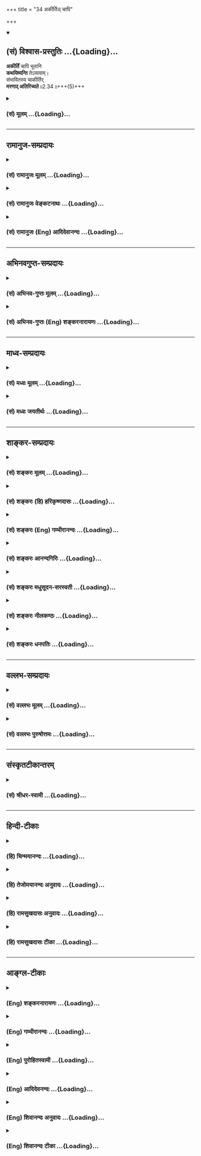 +++
title = "34 अकीर्तिञ् चापि"

+++
<div class="js_include" newlevelforh1="2" title="(सं) विश्वास-प्रस्तुतिः" unfilled url="/purANam_vaiShNavam/mahAbhAratam/06-bhIShma-parva/03-bhagavad-gItA-parva/saMskRtam/vishvAsa-prastutiH/02_sAnkhya-yogaH_sarva-/34_akIrti~n_chApi.md">
<details open><summary><h2>(सं) विश्वास-प्रस्तुतिः ...{Loading}...</h2></summary>

**अकीर्तिं** चापि भूतानि  
**कथयिष्यन्ति** तेऽव्ययाम्।  
संभावितस्य चाकीर्तिर्  
**मरणाद् अतिरिच्यते**॥2.34॥+++(5)+++
</details>
</div>
<div class="js_include collapsed" newlevelforh1="3" title="(सं) मूलम्" unfilled url="/purANam_vaiShNavam/mahAbhAratam/06-bhIShma-parva/03-bhagavad-gItA-parva/saMskRtam/mUlam/02_sAnkhya-yogaH_sarva-/34_akIrti~n_chApi.md">
<details><summary><h3>(सं) मूलम् ...{Loading}...</h3></summary>

अकीर्तिं चापि भूतानि कथयिष्यन्ति तेऽव्ययाम्।  
संभावितस्य चाकीर्तिर्मरणादतिरिच्यते।।2.34।।
</details>
</div>


_________________
## रामानुज-सम्प्रदायः
<div class="js_include collapsed" newlevelforh1="3" title="(सं) रामानुजः मूलम्" unfilled url="/purANam_vaiShNavam/mahAbhAratam/06-bhIShma-parva/03-bhagavad-gItA-parva/saMskRtam/rAmAnujaH/mUlam/02_sAnkhya-yogaH_sarva-/34_akIrti~n_chApi.md">
<details><summary><h3>(सं) रामानुजः मूलम् ...{Loading}...</h3></summary>

।।2.34।। न केवलं निरतिशयसुखकीर्तिहानिमात्रं पार्थो युद्धे प्रारब्धे
पलायित इति अव्ययां सर्व देशकालव्यापिनीम् **अकीर्तिं च** समर्थानि
असमर्थानि सर्वाणि **भूतानि कथयिष्यन्ति** ततः किमिति चेत्
शौर्यवीर्यपराक्रमादिभिः सर्व**संभावितस्य** तद्विपर्ययजा हि **अकीर्तिः
मरणाद् अतिरिच्यते।** एवंविधाया अकीर्तेः मरणम् एव तव श्रेयः इत्यर्थः।  
बन्धुस्नेहात् कारुण्याच्च युद्धात् निवृत्तस्य शूरस्य मम अकीर्तिः कथम्
आगामिष्यति इति अत्राह  

</details>
</div>
<div class="js_include collapsed" newlevelforh1="3" title="(सं) रामानुजः वेङ्कटनाथः" unfilled url="/purANam_vaiShNavam/mahAbhAratam/06-bhIShma-parva/03-bhagavad-gItA-parva/saMskRtam/rAmAnujaH/venkaTanAthaH/02_sAnkhya-yogaH_sarva-/34_akIrti~n_chApi.md">
<details><summary><h3>(सं) रामानुजः वेङ्कटनाथः ...{Loading}...</h3></summary>

  
  
।।2.34।। एवं दृष्टादृष्टरूपफलहानिरदृष्टप्रत्यवायश्चोक्तः अथ
दृष्टप्रत्यवायमाह अकीर्तिं चेति। अकीर्तिरिह दुष्कीर्तिः। न ते केवलम्
इत्यादावपि पारलौकिकनिरतिशयपापमात्रमित्यनुसन्धेयम्। प्रारब्धे पलायित इति
कान्दिशीकतया प्रथमव्यापारमप्यकृत्वेति भावः।
अव्ययशब्देनाविनाशित्वाभिधानात् सर्वकालव्यापित्वमुच्यताम्
सर्वदेशव्यापित्वं तु कथमुच्यते इत्थं यद्यकीर्तिः सर्वदेशव्यापिनी न
स्यात् सर्वकालव्यापिन्यपि न स्यात् कालक्रमेण
सङ्कोचाद्विच्छेदोपपत्तेरिति। यद्वा देशतः कालतश्चान्यूनत्वमेवात्र
अव्ययत्वं विवक्षितम्। भूतान्यपीतिअपिशब्दान्वयः। चापीत्यनतिरिक्तार्थत्वे
निष्प्रयोजनत्वन्ततो भूतानि इति सामान्यनिर्देशात्।
अपिशब्दान्वयबलाच्चोक्तंसमर्थान्यसमर्थान्यपीत्यादि।
अकीर्तेरिष्टत्वमाशङ्क्योत्तरार्धमुच्यत इत्याह ततः किमिति।
चश्शङ्कानिराकरणार्थः। अर्जुनस्य सम्भावितत्वहेतूनाह
शौर्येति। सर्वसम्भावितस्येति। पूर्वनिर्दिष्टैः समर्थैरसमर्थैश्च भूतैः
सम्भावितस्येत्यर्थः। ननु मरणादतिरेकः किं हेयतया उपादेयतया वा न
प्रथमःजीवन् भद्राणि पश्यति म.भा.आत्मार्थे पृथिवीं त्यजेत् इत्यादिवचनात्।
न द्वितीयः प्रकरणविरोधादित्यत्राह एवंविधाया इति। जीवन् भद्राणि इत्यादिकं
तु क्षत्ति्रयापुत्रस्य तेऽद्य नोपादेयम्। न चेयमकीर्तिर्लघीयसी येन
मरणाच्छ्रेयसी स्यात्। किन्त्वेवंविधा सर्वकालदेशव्यापिनी इयं च नरकायापि
स्यात् तथैव स्मृत्यादिसिद्धत्वात्। तथा चोत्तरस्मिन् रामायणे
वि.7।45।12।13 रघुनाथवाक्यम् अकीर्तिर्यस्य गीयेत लोके भूतस्य कस्यचित्।
पतत्येवाधमान् लोकान्यावच्छब्दः स कीर्त्यते इति। युद्धे मरणं तु तत एव
स्वर्गाय स्यादिति भावः।  
  
  
  

</details>
</div>
<div class="js_include collapsed" newlevelforh1="3" title="(सं) रामानुजः (Eng) आदिदेवानन्दः" unfilled url="/purANam_vaiShNavam/mahAbhAratam/06-bhIShma-parva/03-bhagavad-gItA-parva/saMskRtam/rAmAnujaH/english/AdidevAnandaH/02_sAnkhya-yogaH_sarva-/34_akIrti~n_chApi.md">
<details><summary><h3>(सं) रामानुजः (Eng) आदिदेवानन्दः ...{Loading}...</h3></summary>

2.34 You will then incur not merely the loss of all happiness and honour
but will be the object of disrespect by all people, the alifies and even
the unalified, for all time. They will ridicule you saying, 'When the
battle began, Arjuna ran away.' It it be asked, 'What if it be so;", the
reply is: 'To one who is honoured by all for courage, prowess, valour,
etc., this kind of dishonour arising from the reverse of these
attributes, is worse than death; The meaning is that itself would be
better for you than this kind of dishonour. If it is said, 'How could
dishonour accrue to me, who am a hero, but have withdrawn from the
battle only out of love and compassion for my relatives;' the reply is
as follows:

</details>
</div>


_________________
## अभिनवगुप्त-सम्प्रदायः
<div class="js_include collapsed" newlevelforh1="3" title="(सं) अभिनव-गुप्तः मूलम्" unfilled url="/purANam_vaiShNavam/mahAbhAratam/06-bhIShma-parva/03-bhagavad-gItA-parva/saMskRtam/abhinava-guptaH/mUlam/02_sAnkhya-yogaH_sarva-/34_akIrti~n_chApi.md">
<details><summary><h3>(सं) अभिनव-गुप्तः मूलम् ...{Loading}...</h3></summary>

।।2.34 2.38।। यद्भयाच्च भवान् युद्धात् निवर्तते +++(K निवर्तेत)+++ तदेव
शतशाखमुपनिपतिष्यति भवत इत्याह  
अथ चेत्यादि। श्लोकपञ्चकमिदम् अभ्युपगम्यवादरूपमुच्यते +++(N उपगम्य)+++ यदि
लौकिकेन व्यवहारेणास्ते भवान् तथाप्यवश्यानुष्ठेयमेतत्।  

</details>
</div>
<div class="js_include collapsed" newlevelforh1="3" title="(सं) अभिनव-गुप्तः (Eng) शङ्करनारायणः" unfilled url="/purANam_vaiShNavam/mahAbhAratam/06-bhIShma-parva/03-bhagavad-gItA-parva/saMskRtam/abhinava-guptaH/english/shankaranArAyaNaH/02_sAnkhya-yogaH_sarva-/34_akIrti~n_chApi.md">
<details><summary><h3>(सं) अभिनव-गुप्तः (Eng) शङ्करनारायणः ...{Loading}...</h3></summary>

2.34 See Comment under 2.37

</details>
</div>


_________________
## माध्व-सम्प्रदायः
<div class="js_include collapsed" newlevelforh1="3" title="(सं) मध्वः मूलम्" unfilled url="/purANam_vaiShNavam/mahAbhAratam/06-bhIShma-parva/03-bhagavad-gItA-parva/saMskRtam/madhvaH/mUlam/02_sAnkhya-yogaH_sarva-/34_akIrti~n_chApi.md">
<details><summary><h3>(सं) मध्वः मूलम् ...{Loading}...</h3></summary>

।।2.34।। Sri Madhvacharya did not comment on this sloka.  
  

</details>
</div>
<div class="js_include collapsed" newlevelforh1="3" title="(सं) मध्वः जयतीर्थः" unfilled url="/purANam_vaiShNavam/mahAbhAratam/06-bhIShma-parva/03-bhagavad-gItA-parva/saMskRtam/madhvaH/jayatIrthaH/02_sAnkhya-yogaH_sarva-/34_akIrti~n_chApi.md">
<details><summary><h3>(सं) मध्वः जयतीर्थः ...{Loading}...</h3></summary>

।।2.34।। Sri Jayatirtha did not comment on this sloka.  
  

</details>
</div>


_________________
## शाङ्कर-सम्प्रदायः
<div class="js_include collapsed" newlevelforh1="3" title="(सं) शङ्करः मूलम्" unfilled url="/purANam_vaiShNavam/mahAbhAratam/06-bhIShma-parva/03-bhagavad-gItA-parva/saMskRtam/shankaraH/mUlam/02_sAnkhya-yogaH_sarva-/34_akIrti~n_chApi.md">
<details><summary><h3>(सं) शङ्करः मूलम् ...{Loading}...</h3></summary>

।।2.34।।  
  
**अकीर्तिं चापि युद्धे भूतानि कथयिष्यन्ति ते** तव **अव्ययां**
दीर्घकालाम्। धर्मात्मा शूर इत्येवमादिभिः गुणैः **संभावितस्य च अकीर्तिः
मरणात् अतिरिच्यते** संभावितस्य च अकीर्तेः वरं मरणमित्यर्थः।।  
किञ्च  
  

</details>
</div>
<div class="js_include collapsed" newlevelforh1="3" title="(सं) शङ्करः (हि) हरिकृष्णदासः" unfilled url="/purANam_vaiShNavam/mahAbhAratam/06-bhIShma-parva/03-bhagavad-gItA-parva/saMskRtam/shankaraH/hindI/harikRShNadAsaH/02_sAnkhya-yogaH_sarva-/34_akIrti~n_chApi.md">
<details><summary><h3>(सं) शङ्करः (हि) हरिकृष्णदासः ...{Loading}...</h3></summary>

।।2.34।। केवल स्वधर्म और कीर्तिका त्याग होगा इतना ही नहीं  
  
सब लोग तेरी बहुत दिनोंतक स्थायी रहनेवाली अपकीर्ति ( निन्दा ) भी किया
करेंगे। धर्मात्मा शूरवीर इत्यादि गुणोंसे प्रतिष्ठा पाये हुए पुरुषके लिये
अपकीर्ति मरणसे भी अधिक होती है। अभिप्राय यह है कि संभावित ( इज्जतदार )
पुरुषके लिये अपकीर्तिकी अपेक्षा मरना अच्छा है।  

</details>
</div>
<div class="js_include collapsed" newlevelforh1="3" title="(सं) शङ्करः (Eng) गम्भीरानन्दः" unfilled url="/purANam_vaiShNavam/mahAbhAratam/06-bhIShma-parva/03-bhagavad-gItA-parva/saMskRtam/shankaraH/english/gambhIrAnandaH/02_sAnkhya-yogaH_sarva-/34_akIrti~n_chApi.md">
<details><summary><h3>(सं) शङ्करः (Eng) गम्भीरानन्दः ...{Loading}...</h3></summary>

2.34 Not only will there be the giving up of your duty and fame, but
bhutani, people; ca api, also; kathayisyanti, will speak; te, of your;
avyayam, unending, perpetual; akrtim, infamy. Ca, and; sambhavitasya, to
an honoured person, to a person honoured with such epithets as
'virtuous', 'heroic', etc.; akirtih, infamy; atiricyate, is worse than;
maranat, death. The meaning is that, to an honoured person death is
perferable to infamy.

</details>
</div>
<div class="js_include collapsed" newlevelforh1="3" title="(सं) शङ्करः आनन्दगिरिः" unfilled url="/purANam_vaiShNavam/mahAbhAratam/06-bhIShma-parva/03-bhagavad-gItA-parva/saMskRtam/shankaraH/AnandagiriH/02_sAnkhya-yogaH_sarva-/34_akIrti~n_chApi.md">
<details><summary><h3>(सं) शङ्करः आनन्दगिरिः ...{Loading}...</h3></summary>

।।2.34।। युद्धाकरणे क्षत्रियस्य प्रत्यवायमामुष्मिकमापाद्य
शिष्टगर्हालक्षणं दीर्घकालभाविनमैहिकमपि प्रत्यवायं प्रतिलम्भयति **न
केवलमिति।** युद्धे स्वस्मरणसंदेहात्तत्परिहारार्थमकीर्तिरपि सोढव्या
आत्मसंरक्षणस्य श्रेयस्करत्वादित्याशङ्क्याह  **धर्मात्मेति।**
मान्यानामकीर्तिर्भवति मरणादपि दुःसहेति तात्पर्यार्थमाह
**संभावितस्येति।  
**

</details>
</div>
<div class="js_include collapsed" newlevelforh1="3" title="(सं) शङ्करः मधुसूदन-सरस्वती" unfilled url="/purANam_vaiShNavam/mahAbhAratam/06-bhIShma-parva/03-bhagavad-gItA-parva/saMskRtam/shankaraH/madhusUdana-sarasvatI/02_sAnkhya-yogaH_sarva-/34_akIrti~n_chApi.md">
<details><summary><h3>(सं) शङ्करः मधुसूदन-सरस्वती ...{Loading}...</h3></summary>

।।2.34।। एवं कीर्तिधर्मयोरिष्टयोरप्राप्तिरनिष्टष्य च पापस्य
प्राप्तिर्युद्धपरित्यागे दर्शिता। तत्र पापाख्यमनिष्टं व्यवधानेन
दुःखफलमामुत्रिकत्वात् शिष्टगर्हालक्षणं त्वनिष्टमासन्नफलदमत्यसह्यमित्याह
भूतानि देवर्षिमनुष्यादीनि ते तवाव्ययां  
  
दीर्घकालमकीर्तिं न धर्मात्मायं न शूरोऽयमित्येवंरूपां
कथयिष्यन्त्यन्योन्यं कथाप्रसङगे। कीर्तिधर्मनाशसमुच्चयार्थौ निपातौ। न
केवलं कीर्तिधर्मौ हित्वा पापं प्राप्स्यसि अपितु अकीर्तिं च प्राप्स्यसि।
न केवलं त्वमेव तां प्राप्स्यसि अपितु भूतान्यपि  
  
कथयिष्यन्तीति वा निपातयोरर्थः। ननु युद्धे
स्वमरणसंदेहात्तत्परिहारार्थमकीर्तिरपि सोढव्या
आत्मरक्षणस्यात्यन्तापेक्षितत्वात्। तथाचोक्तं शान्तिपर्वणि साम्ना दानेन
भेदेन समस्तैरुत वा पृथक्। विजेतुं प्रयतेतारीन्न युध्येत कदाचन।। अनित्यो
विजयो यस्माद्दृश्यते युध्यमानयोः। पराजयश्च संग्रामे तस्माद्युद्धं
विवर्जयेत्।। त्रयाणामप्युपायानां पूर्वोक्तानामसंभवे। तथा युध्येत संपत्तौ
विजयेत रिपून्यथा।। इति। एवमेव मनुनाप्युक्तम्। तथाच मरणभीतस्य
किमकीर्तिर्दुःखमिति शङ्कामपनुदति संभावितस्य धर्मात्मा शूर
इत्येवमादिभिरनन्यलभ्यैर्गुणैर्बहुमतस्य
जनस्याकीर्तिर्मरणादप्यतिरिच्यतेऽधिका भवति। चो हेतौ। एंव  
  
यस्मादतोऽकीर्तेर्मरणमेव वरं न्यूनत्वात्। त्वमप्यतिसंभावितोऽसि
महादेवादिसमागमेन। अतो नाकीर्तिदुःखं सोढुं  
  
शक्ष्यसीत्यभिप्रायः। उदाहृतवचनं त्वर्थशास्त्रत्वात्न निवर्तेत संग्रामात्
इत्यादिधर्मशास्त्राद्दुर्बलमिति भावः।  

</details>
</div>
<div class="js_include collapsed" newlevelforh1="3" title="(सं) शङ्करः नीलकण्ठः" unfilled url="/purANam_vaiShNavam/mahAbhAratam/06-bhIShma-parva/03-bhagavad-gItA-parva/saMskRtam/shankaraH/nIlakaNThaH/02_sAnkhya-yogaH_sarva-/34_akIrti~n_chApi.md">
<details><summary><h3>(सं) शङ्करः नीलकण्ठः ...{Loading}...</h3></summary>

।।2.34।। अव्ययां दीर्घकालम्।  

</details>
</div>
<div class="js_include collapsed" newlevelforh1="3" title="(सं) शङ्करः धनपतिः" unfilled url="/purANam_vaiShNavam/mahAbhAratam/06-bhIShma-parva/03-bhagavad-gItA-parva/saMskRtam/shankaraH/dhanapatiH/02_sAnkhya-yogaH_sarva-/34_akIrti~n_chApi.md">
<details><summary><h3>(सं) शङ्करः धनपतिः ...{Loading}...</h3></summary>

।।2.34।। किंच अकीर्तिमव्ययां दीर्घकालां धर्मात्मा शूर इत्येवमादिभिर्गुणैः
संभावितस्य चाकीर्तिर्मरणादतिरिच्यते तस्याकीर्तेर्मरणं वरमित्यर्थः।  

</details>
</div>


_________________
## वल्लभ-सम्प्रदायः
<div class="js_include collapsed" newlevelforh1="3" title="(सं) वल्लभः मूलम्" unfilled url="/purANam_vaiShNavam/mahAbhAratam/06-bhIShma-parva/03-bhagavad-gItA-parva/saMskRtam/vallabhaH/mUlam/02_sAnkhya-yogaH_sarva-/34_akIrti~n_chApi.md">
<details><summary><h3>(सं) वल्लभः मूलम् ...{Loading}...</h3></summary>

।।2.34।। किञ्च अकीर्तिमिति। भूतानि प्राणिजातानि। विजयीति सम्भावितस्य।  

</details>
</div>
<div class="js_include collapsed" newlevelforh1="3" title="(सं) वल्लभः पुरुषोत्तमः" unfilled url="/purANam_vaiShNavam/mahAbhAratam/06-bhIShma-parva/03-bhagavad-gItA-parva/saMskRtam/vallabhaH/puruShottamaH/02_sAnkhya-yogaH_sarva-/34_akIrti~n_chApi.md">
<details><summary><h3>(सं) वल्लभः पुरुषोत्तमः ...{Loading}...</h3></summary>

  
  
।।2.34।। किञ्च पापात्परलोकनाश एव भविष्यतीति न किन्त्विह
लोकेऽप्यपकीर्तिर्भविष्यतीत्याह अकीर्तिं चापीति। भूतानि अपि ते
अकीर्तिमव्ययां सदानुवर्त्तमानां कथयिष्यन्ति। भूतानीति
नपुंसकलिङ्गकथनेन तथा कथनायोग्या अपि कथयिष्यन्तीति व्यञ्जितम्।
नन्वकीर्तिकथनेन किं स्यादित्यत आह सम्भावितस्येति। सम्भावितस्य युद्धादौ
अकीर्तिः मरणात् अतिरिच्यते अधिका भवतीत्यर्थः।  
  
  
  

</details>
</div>


_________________
## संस्कृतटीकान्तरम्
<div class="js_include collapsed" newlevelforh1="3" title="(सं) श्रीधर-स्वामी" unfilled url="/purANam_vaiShNavam/mahAbhAratam/06-bhIShma-parva/03-bhagavad-gItA-parva/saMskRtam/shrIdhara-svAmI/02_sAnkhya-yogaH_sarva-/34_akIrti~n_chApi.md">
<details><summary><h3>(सं) श्रीधर-स्वामी ...{Loading}...</h3></summary>

।।2.34।। किंच **अकीर्तिमिति।** अव्ययां शाश्वतीम्। संभावितस्य
बहुमानितस्याकीर्तिर्मरणादतिरिच्यतेऽधिकतरा भवति।  

</details>
</div>


_________________
## हिन्दी-टीकाः
<div class="js_include collapsed" newlevelforh1="3" title="(हि) चिन्मयानन्दः" unfilled url="/purANam_vaiShNavam/mahAbhAratam/06-bhIShma-parva/03-bhagavad-gItA-parva/hindI/chinmayAnandaH/02_sAnkhya-yogaH_sarva-/34_akIrti~n_chApi.md">
<details><summary><h3>(हि) चिन्मयानन्दः ...{Loading}...</h3></summary>

।।2.34।। एक प्रसिद्ध सम्मानित वीर के लिए अपकीर्ति मरण से भी अधिक होती
है। श्रीकृष्ण अर्जुन को दुविधा त्याग कर युद्ध में प्रवृत्त करने के लिए
एक और तर्क प्रस्तुत करते हैं। अर्जुन का पक्ष धर्म और न्याय का होने पर भी
उसका युद्ध से पलायन कायरता का लक्षण है। भगवान् के शब्दों में अर्जुन के
प्रति सहानुभूति अन्तर्निहित है क्योंकि वे जानते हैं कि भावावेग में
शूरवीर अर्जुन भी मन से दुर्बल होकर हतोत्साहित हो सकता है। आगे  

</details>
</div>
<div class="js_include collapsed" newlevelforh1="3" title="(हि) तेजोमयानन्दः अनुवादः" unfilled url="/purANam_vaiShNavam/mahAbhAratam/06-bhIShma-parva/03-bhagavad-gItA-parva/hindI/tejomayAnandaH/anuvAdaH/02_sAnkhya-yogaH_sarva-/34_akIrti~n_chApi.md">
<details><summary><h3>(हि) तेजोमयानन्दः अनुवादः ...{Loading}...</h3></summary>

।।2.34।। और सब लोग तुम्हारी बहुत काल तक रहने वाली अपकीर्ति को भी कहते
रहेंगे; और सम्मानित पुरुष के लिए अपकीर्ति मरण से भी अधिक होती है।।

</details>
</div>
<div class="js_include collapsed" newlevelforh1="3" title="(हि) रामसुखदासः अनुवादः" unfilled url="/purANam_vaiShNavam/mahAbhAratam/06-bhIShma-parva/03-bhagavad-gItA-parva/hindI/rAmasukhadAsaH/anuvAdaH/02_sAnkhya-yogaH_sarva-/34_akIrti~n_chApi.md">
<details><summary><h3>(हि) रामसुखदासः अनुवादः ...{Loading}...</h3></summary>

।।2.34।। और सब प्राणी भी तेरी सदा रहनेवाली अपकीर्तिका कथन अर्थात निंदा
करेंगे। वह अपकीर्ति सम्मानित मनुष्यके लिये मृत्युसे भी बढ़कर दुःखदायी
होती है।

</details>
</div>
<div class="js_include collapsed" newlevelforh1="3" title="(हि) रामसुखदासः टीका" unfilled url="/purANam_vaiShNavam/mahAbhAratam/06-bhIShma-parva/03-bhagavad-gItA-parva/hindI/rAmasukhadAsaH/TIkA/02_sAnkhya-yogaH_sarva-/34_akIrti~n_chApi.md">
<details><summary><h3>(हि) रामसुखदासः टीका ...{Loading}...</h3></summary>

2.34।।***व्याख्या--'अकीर्तिं चापि भूतानि कथयिष्यन्ति तेऽव्ययाम्'
--***मनुष्य, देवता, यक्ष, राक्षस आदि जिन प्राणियोंका तेरे साथ कोई
सम्बन्ध नहीं है अर्थात् जिनकी तेरे साथ न मित्रता है और न शत्रुता, ऐसे
साधारण प्राणी भी तेरी अपकीर्ति, अपयशका कथन करेंगे कि देखो ! अर्जुन कैसा
भीरू था, जो कि अपने क्षात्र-धर्मसे विमुख हो गया। वह कितना शूरवीर था, पर
युद्धके मौकेपर उसकी कायरता प्रकट हो गयी, जिसका कि दूसरोंको पता ही नहीं
था; आदि-आदि।  
**'ते'** कहनेका भाव है कि स्वर्ग, मृत्यु और पाताल-लोकमें भी जिसकी धाक
जमी हुई है, ऐसे तेरी अपकीर्ति होगी। **अव्ययाम्** कहनेका तात्पर्य है कि
जो आदमी श्रेष्ठताको लेकर जितना अधिक प्रसिद्ध होता है, उसकी कीर्ति और
अपकीर्ति भी उतनी ही अधिक स्थायी रहनेवाली होती है।  
**'सम्भावितस्य चाकीर्तिर्मरणादतिरिच्यते'--**इस श्लोकके पूर्वार्धमें
भगवान्ने साधारण प्राणियोंद्वारा अर्जुनकी निन्दा किये जानेकी बात बतायी।
अब श्लोकके उत्तार्धमें सबके लिये लागू होनेवाली सामान्य बात बताते हैं।  
संसारकी दृष्टिमें जो श्रेष्ठ माना जाता है, जिसको लोग बड़ी ऊँची दृष्टिसे
देखते हैं, ऐसे मनुष्यकी जब अपकीर्ति होती है, तब वह अपकीर्ति उसके लिये
मरणसे भी अधिक भयंकर दुःखदायी होती है। कारण कि मरनेमें तो आयु समाप्त हुई
है, उसने कोई अपराध तो किया नहीं है, परन्तु अपकीर्ति होनेमें तो वह खुद
धर्म-मर्यादासे ,कर्तव्यसे च्युत हुआ है। तात्पर्य है कि लोगोंमें श्रेष्ठ
माना जानेवाला मनुष्य अगर अपने कर्तव्यसे च्युत होता है, तो उसका बड़ा
भयंकर अपयश होता है।

</details>
</div>


_________________
## आङ्ग्ल-टीकाः
<div class="js_include collapsed" newlevelforh1="3" title="(Eng) शङ्करनारायणः" unfilled url="/purANam_vaiShNavam/mahAbhAratam/06-bhIShma-parva/03-bhagavad-gItA-parva/english/shankaranArAyaNaH/02_sAnkhya-yogaH_sarva-/34_akIrti~n_chApi.md">
<details><summary><h3>(Eng) शङ्करनारायणः ...{Loading}...</h3></summary>

2.34. The creatures will speak of your endless ill-fame; and for the one
who has been highly esteemed the illfame is worse than death.

</details>
</div>
<div class="js_include collapsed" newlevelforh1="3" title="(Eng) गम्भीरानन्दः" unfilled url="/purANam_vaiShNavam/mahAbhAratam/06-bhIShma-parva/03-bhagavad-gItA-parva/english/gambhIrAnandaH/02_sAnkhya-yogaH_sarva-/34_akIrti~n_chApi.md">
<details><summary><h3>(Eng) गम्भीरानन्दः ...{Loading}...</h3></summary>

2.34 People also will speak of your unending infamy. And to an honoured
person infamy is worse than death.

</details>
</div>
<div class="js_include collapsed" newlevelforh1="3" title="(Eng) पुरोहितस्वामी" unfilled url="/purANam_vaiShNavam/mahAbhAratam/06-bhIShma-parva/03-bhagavad-gItA-parva/english/purohitasvAmI/02_sAnkhya-yogaH_sarva-/34_akIrti~n_chApi.md">
<details><summary><h3>(Eng) पुरोहितस्वामी ...{Loading}...</h3></summary>

2.34 Men will talk forever of thy disgrace; and to the noble, dishonour
is worse than death.

</details>
</div>
<div class="js_include collapsed" newlevelforh1="3" title="(Eng) आदिदेवनन्दः" unfilled url="/purANam_vaiShNavam/mahAbhAratam/06-bhIShma-parva/03-bhagavad-gItA-parva/english/AdidevanandaH/02_sAnkhya-yogaH_sarva-/34_akIrti~n_chApi.md">
<details><summary><h3>(Eng) आदिदेवनन्दः ...{Loading}...</h3></summary>

2.34 Further, people will speak ill of you for all time, and for one
accustomed to be honoured, dishonour is worse than death.

</details>
</div>
<div class="js_include collapsed" newlevelforh1="3" title="(Eng) शिवानन्दः अनुवादः" unfilled url="/purANam_vaiShNavam/mahAbhAratam/06-bhIShma-parva/03-bhagavad-gItA-parva/english/shivAnandaH/anuvAdaH/02_sAnkhya-yogaH_sarva-/34_akIrti~n_chApi.md">
<details><summary><h3>(Eng) शिवानन्दः अनुवादः ...{Loading}...</h3></summary>

2.34 People, too, will recount thy everlasting dishonour; and to one who
has been honoured, dishonour is worse than death.

</details>
</div>
<div class="js_include collapsed" newlevelforh1="3" title="(Eng) शिवानन्दः टीका" unfilled url="/purANam_vaiShNavam/mahAbhAratam/06-bhIShma-parva/03-bhagavad-gItA-parva/english/shivAnandaH/TIkA/02_sAnkhya-yogaH_sarva-/34_akIrti~n_chApi.md">
<details><summary><h3>(Eng) शिवानन्दः टीका ...{Loading}...</h3></summary>

2.34 अकीर्तिम् dishonour; च and; अपि also; भूतानि beings; कथयिष्यन्ति
will tell; ते thy; अव्ययाम् everlasting; संभावितस्य of the honoured; च
and; अकीर्तिः dishonour; मरणात् than death; अतिरिच्यते
exceeds.Commentary The world also will ever recount thy infamy which
will survive thee for a long time. Death is really preferable to
disgrace to one who has been honoured as a great hero and mighty warrior
with noble alities.

</details>
</div>
